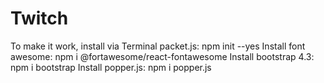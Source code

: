 # Twitch

To make it work, install via Terminal packet.js: npm init --yes
Install font awesome: npm i @fortawesome/react-fontawesome
Install bootstrap 4.3: npm i bootstrap
Install popper.js: npm i popper.js
